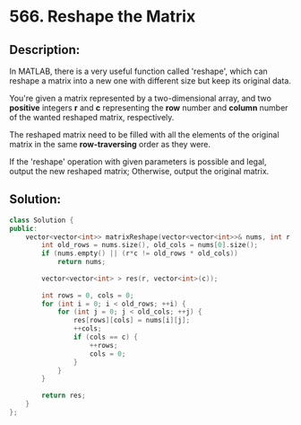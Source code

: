 # 566. Reshape the Matrix

## Description:

In MATLAB, there is a very useful function called 'reshape', which can reshape a matrix into a new one with different size but keep its original data.

You're given a matrix represented by a two-dimensional array, and two **positive** integers **r** and **c** representing the **row** number and **column** number of the wanted reshaped matrix, respectively.

The reshaped matrix need to be filled with all the elements of the original matrix in the same **row-traversing** order as they were.

If the 'reshape' operation with given parameters is possible and legal, output the new reshaped matrix; Otherwise, output the original matrix.

## Solution:

```c++
class Solution {
public:
    vector<vector<int>> matrixReshape(vector<vector<int>>& nums, int r, int c) {
        int old_rows = nums.size(), old_cols = nums[0].size();
        if (nums.empty() || (r*c != old_rows * old_cols))
            return nums;
        
        vector<vector<int> > res(r, vector<int>(c));
        
        int rows = 0, cols = 0;
        for (int i = 0; i < old_rows; ++i) {
            for (int j = 0; j < old_cols; ++j) {
                res[rows][cols] = nums[i][j];
                ++cols;
                if (cols == c) {
                    ++rows;
                    cols = 0;
                }
            }
        }
        
        return res;
    }
};
```

<!-- remark：

-  -->
